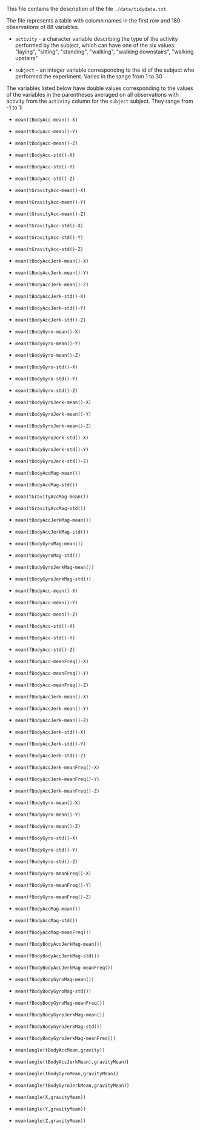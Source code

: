 
This file contains the description of the file `./data/tidydata.txt`.

The file represents a table with column names in the first row and 180 observations of 88 variables.

* `activity` - a character variable describing the type of the activity performed by the subject, which can have one of the six values: "laying", "sitting", "standing", "walking", "walking downstairs", "walking upstairs"

* `subject` - an integer variable corresponding to the id of the subject who performed the experiment. Varies in the range from 1 to 30

The variables listed below have double values corresponding to the values of the variables in the parentheses averaged on all observations with activity from the `activity` column for the `subject` subject. They range from -1 to 1:
 
* `mean(tBodyAcc-mean()-X)`

* `mean(tBodyAcc-mean()-Y)` 

* `mean(tBodyAcc-mean()-Z)`

* `mean(tBodyAcc-std()-X)`

* `mean(tBodyAcc-std()-Y)`

* `mean(tBodyAcc-std()-Z)`

* `mean(tGravityAcc-mean()-X)`

* `mean(tGravityAcc-mean()-Y)`

* `mean(tGravityAcc-mean()-Z)`

* `mean(tGravityAcc-std()-X)`

* `mean(tGravityAcc-std()-Y)`

* `mean(tGravityAcc-std()-Z)`

* `mean(tBodyAccJerk-mean()-X)`

* `mean(tBodyAccJerk-mean()-Y)`

* `mean(tBodyAccJerk-mean()-Z)`

* `mean(tBodyAccJerk-std()-X)`

* `mean(tBodyAccJerk-std()-Y)`

* `mean(tBodyAccJerk-std()-Z)`

* `mean(tBodyGyro-mean()-X)`

* `mean(tBodyGyro-mean()-Y)`

* `mean(tBodyGyro-mean()-Z)`

* `mean(tBodyGyro-std()-X)`

* `mean(tBodyGyro-std()-Y)`

* `mean(tBodyGyro-std()-Z)`

* `mean(tBodyGyroJerk-mean()-X)`

* `mean(tBodyGyroJerk-mean()-Y)`

* `mean(tBodyGyroJerk-mean()-Z)`

* `mean(tBodyGyroJerk-std()-X)`

* `mean(tBodyGyroJerk-std()-Y)`

* `mean(tBodyGyroJerk-std()-Z)`

* `mean(tBodyAccMag-mean())`

* `mean(tBodyAccMag-std())`

* `mean(tGravityAccMag-mean())`

* `mean(tGravityAccMag-std())`

* `mean(tBodyAccJerkMag-mean())`

* `mean(tBodyAccJerkMag-std())`

* `mean(tBodyGyroMag-mean())`

* `mean(tBodyGyroMag-std())`

* `mean(tBodyGyroJerkMag-mean())`

* `mean(tBodyGyroJerkMag-std())`

* `mean(fBodyAcc-mean()-X)`

* `mean(fBodyAcc-mean()-Y)`

* `mean(fBodyAcc-mean()-Z)`

* `mean(fBodyAcc-std()-X)`

* `mean(fBodyAcc-std()-Y)`

* `mean(fBodyAcc-std()-Z)`

* `mean(fBodyAcc-meanFreq()-X)`

* `mean(fBodyAcc-meanFreq()-Y)`

* `mean(fBodyAcc-meanFreq()-Z)`

* `mean(fBodyAccJerk-mean()-X)`

* `mean(fBodyAccJerk-mean()-Y)`

* `mean(fBodyAccJerk-mean()-Z)`

* `mean(fBodyAccJerk-std()-X)`

* `mean(fBodyAccJerk-std()-Y)`

* `mean(fBodyAccJerk-std()-Z)`

* `mean(fBodyAccJerk-meanFreq()-X)`

* `mean(fBodyAccJerk-meanFreq()-Y)`

* `mean(fBodyAccJerk-meanFreq()-Z)`

* `mean(fBodyGyro-mean()-X)`

* `mean(fBodyGyro-mean()-Y)`

* `mean(fBodyGyro-mean()-Z)`

* `mean(fBodyGyro-std()-X)`

* `mean(fBodyGyro-std()-Y)`

* `mean(fBodyGyro-std()-Z)`

* `mean(fBodyGyro-meanFreq()-X)`

* `mean(fBodyGyro-meanFreq()-Y)`

* `mean(fBodyGyro-meanFreq()-Z)`

* `mean(fBodyAccMag-mean())`

* `mean(fBodyAccMag-std())`

* `mean(fBodyAccMag-meanFreq())`

* `mean(fBodyBodyAccJerkMag-mean())`

* `mean(fBodyBodyAccJerkMag-std())`

* `mean(fBodyBodyAccJerkMag-meanFreq())`

* `mean(fBodyBodyGyroMag-mean())`

* `mean(fBodyBodyGyroMag-std())`

* `mean(fBodyBodyGyroMag-meanFreq())`

* `mean(fBodyBodyGyroJerkMag-mean())`

* `mean(fBodyBodyGyroJerkMag-std())`

* `mean(fBodyBodyGyroJerkMag-meanFreq())`

* `mean(angle(tBodyAccMean,gravity))`

* `mean(angle(tBodyAccJerkMean),gravityMean)`)

* `mean(angle(tBodyGyroMean,gravityMean))`

* `mean(angle(tBodyGyroJerkMean,gravityMean))`

* `mean(angle(X,gravityMean))`

* `mean(angle(Y,gravityMean))`

* `mean(angle(Z,gravityMean))`

